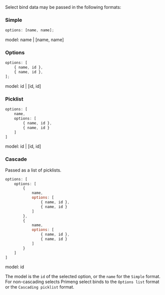 Select bind data may be passed in the following formats:

### Simple

```javascript
options: [name, name];
```

model: name | [name, name]

### Options

```typescript
options: [
    { name, id },
    { name, id },
];
```

model: id | [id, id]

### Picklist

```typescript
options: [
    name,
    options: [
        { name, id },
        { name, id }
    ]
]
```

model: id | [id, id]

### Cascade

Passed as a list of picklists.

```javascript
options: [
    options: [
        {
            name,
            options: [
                { name, id },
                { name, id }
            ]
        },
        {
            name,
            options: [
                { name, id },
                { name, id }
            ]
        }
    ]
]
```

model: id

The model is the `id` of the selected option, or the `name` for the `Simple` format. For non-cascading selects
Primeng select binds to the `Options list` format or the `Cascading picklist` format.
